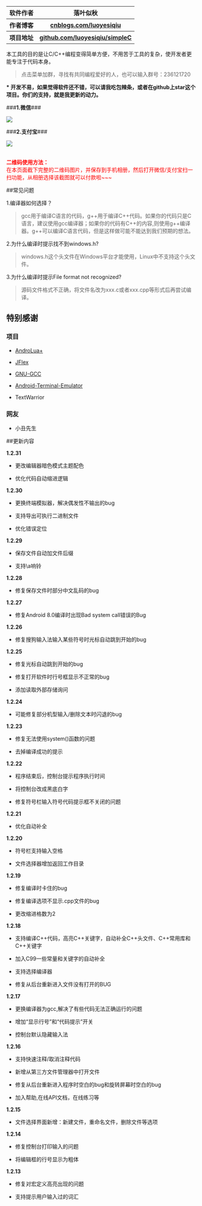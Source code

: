 <table>
<tr><th>软件作者</th><th>落叶似秋</th></tr>
<tr><th>作者博客 </th><th><a href="https://www.cnblogs.com/luoyesiqiu">cnblogs.com/luoyesiqiu</a></th></tr>
<tr><th>项目地址</th><th><a href="https://github.com/luoyesiqiu/simpleC">github.com/luoyesiqiu/simpleC</a></th></tr>
</table>

本工具的目的是让C/C++编程变得简单方便，不用苦于工具的复杂，使开发者更能专注于代码本身。

> 点击菜单加群，寻找有共同编程爱好的人，也可以输入群号：236121720

<b>* 开发不易，如果觉得软件还不错，可以请我吃包辣条，或者在github上star这个项目。你们的支持，就是我更新的动力。</b>

###**1.微信**###

<img src="file:///android_asset/img/webchat_pay.jpg"/>

###**2.支付宝**###

<img src="file:///android_asset/img/alipay.jpg"/>

</br><font color="red"><b>二维码使用方法：</b></font></br>
<font color="red">在本页面截下完整的二维码图片，并保存到手机相册，然后打开微信/支付宝扫一扫功能，从相册选择该截图就可以付款啦~~~</font>

##常见问题

1.编译器如何选择？

>gcc用于编译C语言的代码，g++用于编译C++代码。如果你的代码只是C语言，建议使用gcc编译器；如果你的代码有C++的内容,则使用g++编译器。g++可以编译C语言代码，但是这样做可能不能达到我们预期的想法。

2.为什么编译时提示找不到windows.h?

>windows.h这个头文件在Windows平台才能使用，Linux中不支持这个头文件。

3.为什么编译时提示File format not recognized?

>源码文件格式不正确，将文件名改为xxx.c或者xxx.cpp等形式后再尝试编译。

## 特别感谢

### 项目

* [AndroLua+](https://github.com/nirenr/AndroLua_pro)

* [JFlex](https://www.jflex.de)

* [GNU-GCC](http://gcc.gnu.org)

* [Android-Terminal-Emulator](https://github.com/jackpal/Android-Terminal-Emulator)

* TextWarrior

### 网友

* 小丑先生

##更新内容

**1.2.31**

* 更改编辑器暗色模式主题配色

* 优化代码自动缩进逻辑

**1.2.30**

* 更换终端模拟器，解决偶发性不输出的bug

* 支持导出可执行二进制文件

* 优化错误定位

**1.2.29**

* 保存文件自动加文件后缀

* 支持\a响铃

**1.2.28**

* 修复保存文件时部分中文乱码的bug

**1.2.27**

* 修复Android 8.0编译时出现Bad system call错误的Bug

**1.2.26**

* 修复搜狗输入法输入某些符号时光标自动跳到开始的bug

**1.2.25**

* 修复光标自动跳到开始的bug

* 修复打开软件时行号框显示不正常的bug

* 添加读取外部存储询问

**1.2.24**

* 可能修复部分机型输入/删除文本时闪退的bug

**1.2.23**

* 修复无法使用system()函数的问题

* 去掉编译成功的提示

**1.2.22**

* 程序结束后，控制台提示程序执行时间

* 将控制台改成黑底白字

* 修复符号栏输入符号代码提示框不关闭的问题

**1.2.21**

* 优化自动补全

**1.2.20**

* 符号栏支持输入空格

* 文件选择器增加返回工作目录

**1.2.19**

* 修复编译时卡住的bug

* 修复编译选项不显示.cpp文件的bug

* 更改缩进格数为2

**1.2.18**

* 支持编译C++代码，高亮C++关键字，自动补全C++头文件、C++常用库和C++关键字

* 加入C99一些常量和关键字的自动补全

* 支持选择编译器

* 修复从后台重新进入文件没有打开的BUG

**1.2.17**

* 更换编译器为gcc,解决了有些代码无法正确运行的问题

* 增加“显示行号”和“代码提示”开关

* 控制台默认隐藏输入法

**1.2.16**

* 支持快速注释/取消注释代码

* 新增从第三方文件管理器中打开文件

* 修复从后台重新进入程序时空白的bug和旋转屏幕时空白的bug

* 加入帮助,在线API文档，在线练习等

**1.2.15**

* 文件选择界面新增：新建文件，重命名文件，删除文件等选项

**1.2.14**

* 修复控制台打印输入的问题

* 将编辑框的行号显示为粗体

**1.2.13**

* 修复对宏定义高亮出现的问题

* 支持提示用户输入过的词汇


